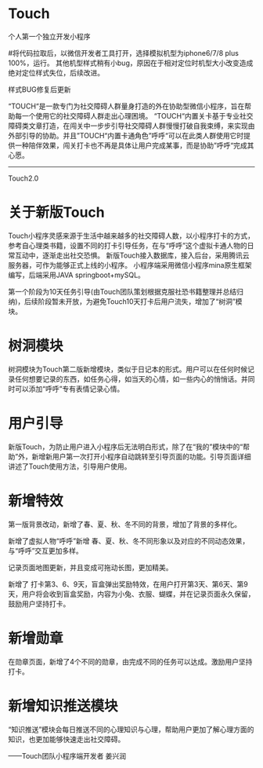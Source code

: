 # Touch

个人第一个独立开发小程序 

#将代码拉取后，以微信开发者工具打开，选择模拟机型为iphone6/7/8 plus 100%，运行。
其他机型样式稍有小bug，原因在于相对定位时机型大小改变造成绝对定位样式失位，后续改进。

样式BUG修复后更新

“TOUCH“是一款专门为社交障碍人群量身打造的外在协助型微信小程序，旨在帮助每一个使用它的社交障碍人群走出心理困境。
“TOUCH“内置关卡基于专业社交障碍类文章打造，在闯关中一步步引导社交障碍人群慢慢打破自我束缚，来实现由外部引导的协助。并且”TOUCH“内置卡通角色”呼呼“可以在此类人群使用它时提供一种陪伴效果，闯关打卡也不再是具体让用户完成某事，而是协助”呼呼“完成其心愿。





---------------------------------------------------------------------

Touch2.0

# 关于新版Touch
Touch小程序灵感来源于生活中越来越多的社交障碍人数，以小程序打卡的方式，参考自心理类书籍，设置不同的打卡引导任务，在与“呼呼”这个虚拟卡通人物的日常互动中，逐渐走出社交恐惧。
新版Touch接入数据库，接入后台，采用腾讯云服务器，可作为能够正式上线的小程序。
小程序端采用微信小程序mina原生框架编写，后端采用JAVA springboot+mySQL。

第一个阶段为10天任务引导(由Touch团队策划根据克服社恐书籍整理并总结归纳)，后续阶段暂未开放，为避免Touch10天打卡后用户流失，增加了“树洞”模块。

# 树洞模块
树洞模块为Touch第二版新增模块，类似于日记本的形式。用户可以在任何时候记录任何想要记录的东西，如任务心得，如当天的心情，如一些内心的悄悄话。并同时可以添加“呼呼”专有表情记录心情。

# 用户引导
新版Touch，为防止用户进入小程序后无法明白形式，除了在“我的”模块中的“帮助”外，新增新用户第一次打开小程序自动跳转至引导页面的功能。引导页面详细讲述了Touch使用方法，引导用户使用。

# 新增特效
第一版背景改动，新增了春、夏、秋、冬不同的背景，增加了背景的多样化。

新增了虚拟人物“呼呼”新增 春、夏、秋、冬不同形象以及对应的不同动态效果，与“呼呼”交互更加多样。

记录页面地图更新，并且变成可拖动长图，更加精美。

新增了 打卡第3、6、9天，盲盒弹出奖励特效，在用户打开第3天、第6天、第9天，用户将会收到盲盒奖励，内容为小兔、衣服、蝴蝶，并在记录页面永久保留，鼓励用户坚持打卡。

# 新增勋章
在勋章页面，新增了4个不同的勋章，由完成不同的任务可以达成。激励用户坚持打卡。

# 新增知识推送模块
“知识推送”模块会每日推送不同的心理知识与心理，帮助用户更加了解心理方面的知识，也更加能够快速走出社交障碍。






——Touch团队小程序端开发者 姜兴润
